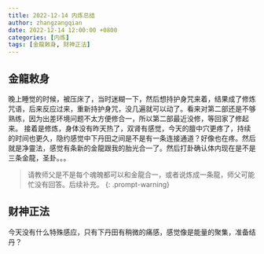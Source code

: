 ```yaml
---
title: 2022-12-14 内炼总结
author: zhangzangqian
date: 2022-12-14 12:00:00 +0800
categories: [内炼]
tags: [金龍敕身, 财神正法]
---
```


## 金龍敕身

晚上睡觉的时候，被压床了，当时迷糊一下，然后想持护身咒来着，结果成了修炼咒语，后来反应过来，重新持护身咒，没几遍就可以动了。看来对第二部还是不够熟练，因为出差环境问题不太方便修合一，所以第二部最近没修，等回家了修起来。
接着是修炼，身体没有昨天热了，双肾有感觉，今天的膻中穴更疼了，持续的时间也更久，隐约感觉中下丹田之间是不是有一条连接通道？好像也在疼。然后就是净靈法，感觉有条新的金龍跟我的胎光合一了。然后打卦确认体内现在是不是三条金龍，圣卦。。。

> 请教师父是不是每个魂魄都可以和金龍合一，或者说炼成一条龍，师父可能忙没有回答。后续补充。
{: .prompt-warning}

## 财神正法

今天没有什么特殊感应，只有下丹田有稍微的痛感，感觉像是能量的聚集，准备结丹？